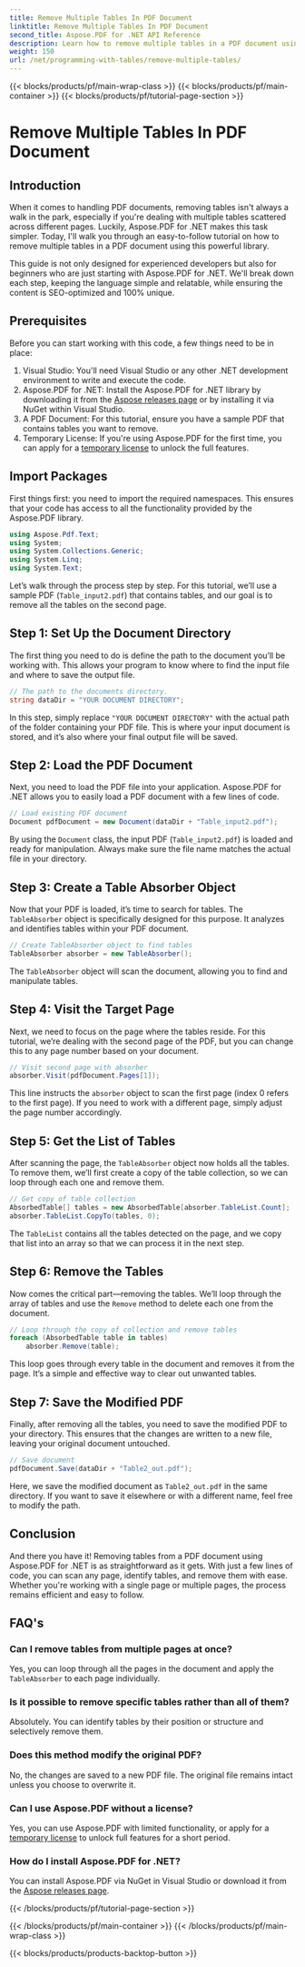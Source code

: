 ```yaml
---
title: Remove Multiple Tables In PDF Document
linktitle: Remove Multiple Tables In PDF Document
second_title: Aspose.PDF for .NET API Reference
description: Learn how to remove multiple tables in a PDF document using Aspose.PDF for .NET. Step-by-step guide with code examples, FAQs, and detailed explanations.
weight: 150
url: /net/programming-with-tables/remove-multiple-tables/
---
```


{{< blocks/products/pf/main-wrap-class >}}
{{< blocks/products/pf/main-container >}}
{{< blocks/products/pf/tutorial-page-section >}}

# Remove Multiple Tables In PDF Document

## Introduction

When it comes to handling PDF documents, removing tables isn't always a walk in the park, especially if you're dealing with multiple tables scattered across different pages. Luckily, Aspose.PDF for .NET makes this task simpler. Today, I'll walk you through an easy-to-follow tutorial on how to remove multiple tables in a PDF document using this powerful library.

This guide is not only designed for experienced developers but also for beginners who are just starting with Aspose.PDF for .NET. We'll break down each step, keeping the language simple and relatable, while ensuring the content is SEO-optimized and 100% unique.

## Prerequisites

Before you can start working with this code, a few things need to be in place:

1. Visual Studio: You'll need Visual Studio or any other .NET development environment to write and execute the code.
2. Aspose.PDF for .NET: Install the Aspose.PDF for .NET library by downloading it from the [Aspose releases page](https://releases.aspose.com/pdf/net/) or by installing it via NuGet within Visual Studio.
3. A PDF Document: For this tutorial, ensure you have a sample PDF that contains tables you want to remove.
4. Temporary License: If you're using Aspose.PDF for the first time, you can apply for a [temporary license](https://purchase.aspose.com/temporary-license/) to unlock the full features.

## Import Packages

First things first: you need to import the required namespaces. This ensures that your code has access to all the functionality provided by the Aspose.PDF library.

```csharp
using Aspose.Pdf.Text;
using System;
using System.Collections.Generic;
using System.Linq;
using System.Text;
```

Let’s walk through the process step by step. For this tutorial, we’ll use a sample PDF (`Table_input2.pdf`) that contains tables, and our goal is to remove all the tables on the second page.

## Step 1: Set Up the Document Directory
The first thing you need to do is define the path to the document you’ll be working with. This allows your program to know where to find the input file and where to save the output file.

```csharp
// The path to the documents directory.
string dataDir = "YOUR DOCUMENT DIRECTORY";
```

In this step, simply replace `"YOUR DOCUMENT DIRECTORY"` with the actual path of the folder containing your PDF file. This is where your input document is stored, and it’s also where your final output file will be saved.

## Step 2: Load the PDF Document
Next, you need to load the PDF file into your application. Aspose.PDF for .NET allows you to easily load a PDF document with a few lines of code.

```csharp
// Load existing PDF document
Document pdfDocument = new Document(dataDir + "Table_input2.pdf");
```

By using the `Document` class, the input PDF (`Table_input2.pdf`) is loaded and ready for manipulation. Always make sure the file name matches the actual file in your directory.

## Step 3: Create a Table Absorber Object
Now that your PDF is loaded, it’s time to search for tables. The `TableAbsorber` object is specifically designed for this purpose. It analyzes and identifies tables within your PDF document.

```csharp
// Create TableAbsorber object to find tables
TableAbsorber absorber = new TableAbsorber();
```

The `TableAbsorber` object will scan the document, allowing you to find and manipulate tables.

## Step 4: Visit the Target Page
Next, we need to focus on the page where the tables reside. For this tutorial, we’re dealing with the second page of the PDF, but you can change this to any page number based on your document.

```csharp
// Visit second page with absorber
absorber.Visit(pdfDocument.Pages[1]);
```

This line instructs the `absorber` object to scan the first page (index 0 refers to the first page). If you need to work with a different page, simply adjust the page number accordingly.

## Step 5: Get the List of Tables
After scanning the page, the `TableAbsorber` object now holds all the tables. To remove them, we’ll first create a copy of the table collection, so we can loop through each one and remove them.

```csharp
// Get copy of table collection
AbsorbedTable[] tables = new AbsorbedTable[absorber.TableList.Count];
absorber.TableList.CopyTo(tables, 0);
```

The `TableList` contains all the tables detected on the page, and we copy that list into an array so that we can process it in the next step.

## Step 6: Remove the Tables
Now comes the critical part—removing the tables. We’ll loop through the array of tables and use the `Remove` method to delete each one from the document.

```csharp
// Loop through the copy of collection and remove tables
foreach (AbsorbedTable table in tables)
    absorber.Remove(table);
```

This loop goes through every table in the document and removes it from the page. It’s a simple and effective way to clear out unwanted tables.

## Step 7: Save the Modified PDF
Finally, after removing all the tables, you need to save the modified PDF to your directory. This ensures that the changes are written to a new file, leaving your original document untouched.

```csharp
// Save document
pdfDocument.Save(dataDir + "Table2_out.pdf");
```

Here, we save the modified document as `Table2_out.pdf` in the same directory. If you want to save it elsewhere or with a different name, feel free to modify the path.

## Conclusion

And there you have it! Removing tables from a PDF document using Aspose.PDF for .NET is as straightforward as it gets. With just a few lines of code, you can scan any page, identify tables, and remove them with ease. Whether you're working with a single page or multiple pages, the process remains efficient and easy to follow.

## FAQ's

### Can I remove tables from multiple pages at once?
Yes, you can loop through all the pages in the document and apply the `TableAbsorber` to each page individually.

### Is it possible to remove specific tables rather than all of them?
Absolutely. You can identify tables by their position or structure and selectively remove them.

### Does this method modify the original PDF?
No, the changes are saved to a new PDF file. The original file remains intact unless you choose to overwrite it.

### Can I use Aspose.PDF without a license?
Yes, you can use Aspose.PDF with limited functionality, or apply for a [temporary license](https://purchase.aspose.com/temporary-license/) to unlock full features for a short period.

### How do I install Aspose.PDF for .NET?
You can install Aspose.PDF via NuGet in Visual Studio or download it from the [Aspose releases page](https://releases.aspose.com/pdf/net/).

{{< /blocks/products/pf/tutorial-page-section >}}

{{< /blocks/products/pf/main-container >}}
{{< /blocks/products/pf/main-wrap-class >}}

{{< blocks/products/products-backtop-button >}}
